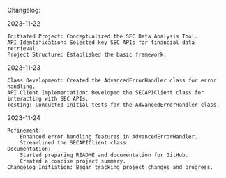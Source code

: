 Changelog:

2023-11-22

    Initiated Project: Conceptualized the SEC Data Analysis Tool.
    API Identification: Selected key SEC APIs for financial data retrieval.
    Project Structure: Established the basic framework.

2023-11-23

    Class Development: Created the AdvancedErrorHandler class for error handling.
    API Client Implementation: Developed the SECAPIClient class for interacting with SEC APIs.
    Testing: Conducted initial tests for the AdvancedErrorHandler class.

2023-11-24

    Refinement:
        Enhanced error handling features in AdvancedErrorHandler.
        Streamlined the SECAPIClient class.
    Documentation:
        Started preparing README and documentation for GitHub.
        Created a concise project summary.
    Changelog Initiation: Began tracking project changes and progress.